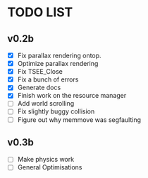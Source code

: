 # TODO LIST

## v0.2b

- [x] Fix parallax rendering ontop.
- [x] Optimize parallax rendering
- [x] Fix TSEE_Close
- [x] Fix a bunch of errors
- [x] Generate docs
- [x] Finish work on the resource manager
- [ ] Add world scrolling
- [ ] Fix slightly buggy collision
- [ ] Figure out why memmove was segfaulting

## v0.3b

- [ ] Make physics work
- [ ] General Optimisations
